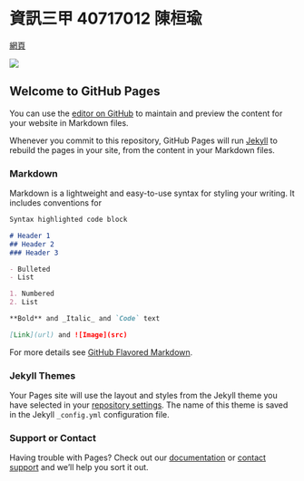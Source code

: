 # 資訊三甲 40717012 陳桓瑜

[網頁](https://aoxue10.github.io/)   

![](https://raw.githubusercontent.com/Aoxue10/username.github.io/main/yande.re%20747295%20daidou_(demitasse)%20kagamine_rin%20pantyhose%20valentine%20vocaloid.jpg)   


## Welcome to GitHub Pages

You can use the [editor on GitHub](https://github.com/Aoxue10/-Aoxue10.github.io/edit/gh-pages/index.md) to maintain and preview the content for your website in Markdown files.

Whenever you commit to this repository, GitHub Pages will run [Jekyll](https://jekyllrb.com/) to rebuild the pages in your site, from the content in your Markdown files.

### Markdown

Markdown is a lightweight and easy-to-use syntax for styling your writing. It includes conventions for

```markdown
Syntax highlighted code block

# Header 1
## Header 2
### Header 3

- Bulleted
- List

1. Numbered
2. List

**Bold** and _Italic_ and `Code` text

[Link](url) and ![Image](src)
```

For more details see [GitHub Flavored Markdown](https://guides.github.com/features/mastering-markdown/).

### Jekyll Themes

Your Pages site will use the layout and styles from the Jekyll theme you have selected in your [repository settings](https://github.com/Aoxue10/-Aoxue10.github.io/settings). The name of this theme is saved in the Jekyll `_config.yml` configuration file.

### Support or Contact

Having trouble with Pages? Check out our [documentation](https://docs.github.com/categories/github-pages-basics/) or [contact support](https://support.github.com/contact) and we’ll help you sort it out.
